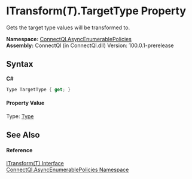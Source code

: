 # ITransform(*T*).TargetType Property 
 

Gets the target type values will be transformed to.

**Namespace:**&nbsp;<a href="N_ConnectQl_AsyncEnumerablePolicies">ConnectQl.AsyncEnumerablePolicies</a><br />**Assembly:**&nbsp;ConnectQl (in ConnectQl.dll) Version: 100.0.1-prerelease

## Syntax

**C#**<br />
``` C#
Type TargetType { get; }
```


#### Property Value
Type: <a href="http://msdn2.microsoft.com/en-us/library/42892f65" target="_blank">Type</a>

## See Also


#### Reference
<a href="T_ConnectQl_AsyncEnumerablePolicies_ITransform_1">ITransform(T) Interface</a><br /><a href="N_ConnectQl_AsyncEnumerablePolicies">ConnectQl.AsyncEnumerablePolicies Namespace</a><br />